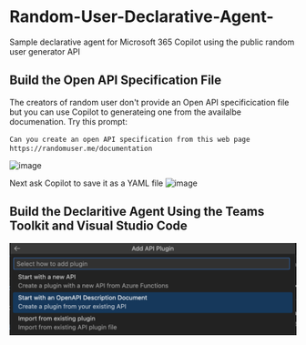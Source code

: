 # Random-User-Declarative-Agent-
Sample declarative agent for Microsoft 365 Copilot using the public random user generator API

## Build the Open API Specification File
The creators of random user don't provide an Open API specificication file but you can use Copilot to generateing one from the availalbe documenation. Try this prompt:

```
Can you create an open API specification from this web page https://randomuser.me/documentation
```

![image](https://github.com/user-attachments/assets/35db6f72-e40b-42c5-9300-885100e9fa94)

Next ask Copilot to save it as a YAML file
![image](https://github.com/user-attachments/assets/74d85d5d-83db-4c15-b442-b4e91775cd4a)

## Build the Declaritive Agent Using the Teams Toolkit and Visual Studio Code

![alt text](image.png)